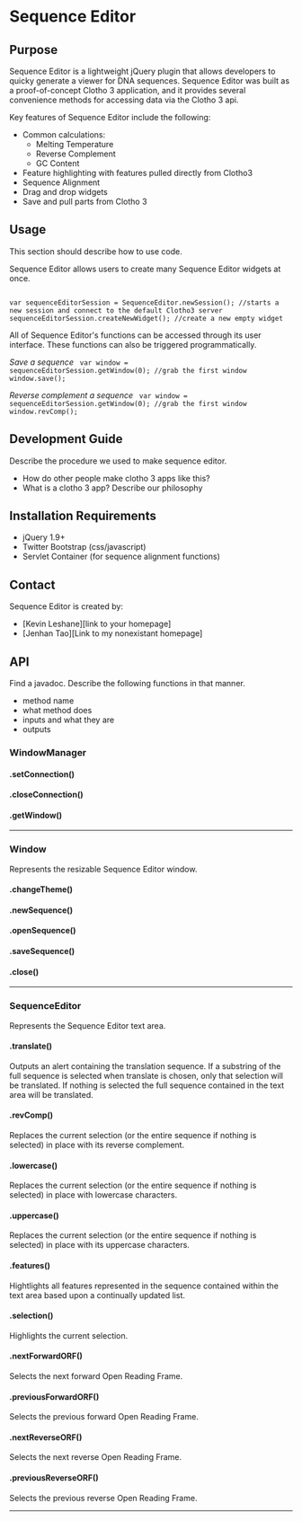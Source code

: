 Sequence Editor
===============
Purpose
---------------
Sequence Editor is a lightweight jQuery plugin that allows developers to quicky generate a viewer for DNA sequences. Sequence Editor was built as a proof-of-concept Clotho 3 application, and it provides several convenience methods for accessing data via the Clotho 3 api.

Key features of Sequence Editor include the following:
* Common calculations:
  * Melting Temperature
  * Reverse Complement
  * GC Content
* Feature highlighting with features pulled directly from Clotho3
* Sequence Alignment
* Drag and drop widgets
* Save and pull parts from Clotho 3

Usage
---------------
This section should describe how to use code.

Sequence Editor allows users to create many Sequence Editor widgets at once.

<code>
var sequenceEditorSession = SequenceEditor.newSession(); //starts a new session and connect to the default Clotho3 server
sequenceEditorSession.createNewWidget(); //create a new empty widget
</code>

All of Sequence Editor's functions can be accessed through its user interface. These functions can also be triggered programmatically. 

*Save a sequence*
<code>
var window = sequenceEditorSession.getWindow(0); //grab the first window
window.save();
</code>

*Reverse complement a sequence*
<code>
var window = sequenceEditorSession.getWindow(0); //grab the first window
window.revComp();
</code>

Development Guide
---------------
Describe the procedure we used to make sequence editor. 
* How do other people make clotho 3 apps like this?
* What is a clotho 3 app? Describe our philosophy

Installation Requirements
---------------
* jQuery 1.9+
* Twitter Bootstrap (css/javascript)
* Servlet Container (for sequence alignment functions)

Contact
---------------
Sequence Editor is created by:
* [Kevin Leshane][link to your homepage]
* [Jenhan Tao][Link to my nonexistant homepage]

API
---------------
Find a javadoc. Describe the following functions in that manner. 
* method name
* what method does
* inputs and what they are
* outputs

### WindowManager ###

#### .setConnection() ####

#### .closeConnection() ####

#### .getWindow() ####

---

### Window ###
Represents the resizable Sequence Editor window.

#### .changeTheme() ####


#### .newSequence() ####

#### .openSequence() ####

#### .saveSequence() ####

#### .close() ####

---

### SequenceEditor ###
Represents the Sequence Editor text area.

#### .translate() ####
Outputs an alert containing the translation sequence. If a substring of the full sequence is selected when translate is chosen, only that selection will be translated. If nothing is selected the full sequence contained in the text area will be translated.

#### .revComp() ####
Replaces the current selection (or the entire sequence if nothing is selected) in place with its reverse complement.

#### .lowercase() ####
Replaces the current selection (or the entire sequence if nothing is selected) in place with lowercase characters.

#### .uppercase() ####
Replaces the current selection (or the entire sequence if nothing is selected) in place with its uppercase characters.

#### .features() ####
Hightlights all features represented in the sequence contained within the text area based upon a continually updated list.

#### .selection() ####
Highlights the current selection.

#### .nextForwardORF() ####
Selects the next forward Open Reading Frame.

#### .previousForwardORF() ####
Selects the previous forward Open Reading Frame.

#### .nextReverseORF() ####
Selects the next reverse Open Reading Frame.

#### .previousReverseORF() ####
Selects the previous reverse Open Reading Frame.

---